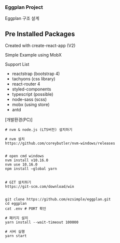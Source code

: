 ### Eggplan Project

Eggplan 구조 설계

## Pre Installed Packages

Created with create-react-app (V2)

Simple Example using MobX

Support List
- reactstrap (bootstrap 4)
- tachyons (css library)
- react-router 4
- styled-components
- typescript (possible)
- node-sass (scss)
- mobx (using store)
- antd


[개발환경(PC)]
```
# nvm & node.js (LTS버전) 설치하기

# nvm 설치
https://github.com/coreybutler/nvm-windows/releases


# open cmd windows
nvm install v10.16.0
nvm use 10.16.0
npm install —global yarn


# GIT 설치하기
https://git-scm.com/download/win


git clone https://github.com/ezsimple/eggplan.git
cd eggplan
cat .env # PORT 확인

# 패키지 설치
yarn install --wait-timeout 100000

# 서버 실행
yarn start
```
